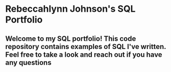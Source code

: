 # Rebeccahlynn Johnson's SQL Portfolio


## Welcome to my SQL portfolio! This code repository contains examples of SQL I've written. Feel free to take a look and reach out if you have any questions
